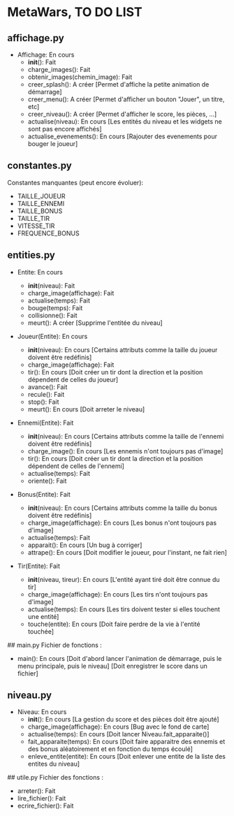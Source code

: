 # MetaWars, TO DO LIST

## affichage.py
- Affichage: En cours
	* __init__(): Fait
	* charge_images(): Fait
	* obtenir_images(chemin_image): Fait
	* creer_splash(): A créer [Permet d'affiche la petite animation de démarrage]
	* creer_menu(): A créer [Permet d'afficher un bouton "Jouer", un titre, etc]
	* creer_niveau(): A créer [Permet d'afficher le score, les pièces, ...]
	* actualise(niveau): En cours [Les entités du niveau et les widgets ne sont pas encore affichés]
	* actualise_evenements(): En cours [Rajouter des evenements pour bouger le joueur]

## constantes.py
Constantes manquantes (peut encore évoluer):
- TAILLE_JOUEUR
- TAILLE_ENNEMI
- TAILLE_BONUS
- TAILLE_TIR
- VITESSE_TIR
- FREQUENCE_BONUS

## entities.py
- Entite: En cours
	* __init__(niveau): Fait
	* charge_image(affichage): Fait
	* actualise(temps): Fait
	* bouge(temps): Fait
	* collisionne(): Fait
	* meurt(): A créer [Supprime l'entitée du niveau]

- Joueur(Entite): En cours
	* __init__(niveau): En cours [Certains attributs comme la taille du joueur doivent être redéfinis]
	* charge_image(affichage): Fait
	* tir(): En cours [Doit créer un tir dont la direction et la position dépendent de celles du joueur]
	* avance(): Fait
	* recule(): Fait
	* stop(): Fait
	* meurt(): En cours [Doit arreter le niveau]

- Ennemi(Entite): Fait
	* __init__(niveau): En cours [Certains attributs comme la taille de l'ennemi doivent être redéfinis]
	* charge_image(): En cours [Les ennemis n'ont toujours pas d'image]
	* tir(): En cours [Doit créer un tir dont la direction et la position dépendent de celles de l'ennemi]
	* actualise(temps): Fait
	* oriente(): Fait

- Bonus(Entite): Fait
	* __init__(niveau): En cours [Certains attributs comme la taille du bonus doivent être redéfinis]
	* charge_image(affichage): En cours [Les bonus n'ont toujours pas d'image]
	* actualise(temps): Fait
	* apparait(): En cours [Un bug à corriger]
	* attrape(): En cours [Doit modifier le joueur, pour l'instant, ne fait rien]

- Tir(Entite): Fait
	* __init__(niveau, tireur): En cours [L'entité ayant tiré doit être connue du tir]
	* charge_image(affichage): En cours [Les tirs n'ont toujours pas d'image]
	* actualise(temps): En cours [Les tirs doivent tester si elles touchent une entité]
	* touche(entite): En cours [Doit faire perdre de la vie à l'entité touchée]

## main.py
Fichier de fonctions :
- main(): En cours [Doit d'abord lancer l'animation de démarrage, puis le menu principale, puis le niveau]
	[Doit enregistrer le score dans un fichier]

## niveau.py
- Niveau: En cours
	* __init__(): En cours [La gestion du score et des pièces doit être ajouté]
	* charge_image(affichage): En cours [Bug avec le fond de carte]
	* actualise(temps): En cours [Doit lancer Niveau.fait_apparaite()]
	* fait_apparaite(temps): En cours [Doit faire apparaitre des ennemis et des bonus aléatoirement et en fonction du temps écoulé]
	* enleve_entite(entite): En cours [Doit enlever une entite de la liste des entites du niveau]

## utile.py
Fichier des fonctions :
- arreter(): Fait
- lire_fichier(): Fait
- ecrire_fichier(): Fait